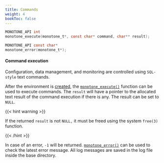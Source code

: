 ```yaml
---
title: Commands
weight: 4
bookToc: false
---
```


```C
MONOTONE_API int
monotone_execute(monotone_t*, const char* command, char** result);

MONOTONE_API const char*
monotone_error(monotone_t*);
```

#### Command execution

Configuration, data management, and monitoring are controlled using `SQL-style` text commands.


After the environment is [created](/docs/tutorial/create_environment/), the [`monotone_execute()`](/docs/api/) function can be used to execute commands.
The `result` will have a pointer to the allocated text result of the command execution if there is any.
The result can be set to `NULL`.

{{< hint warning >}}

If the returned `result` is not `NULL,` it must be freed using the system `free(3)` function. 

{{< /hint >}}

In case of an error, `-1` will be returned. [`monotone_error()`](/docs/api/) can be used to check the latest error message.
All log messages are saved in the log file inside the base directory.
